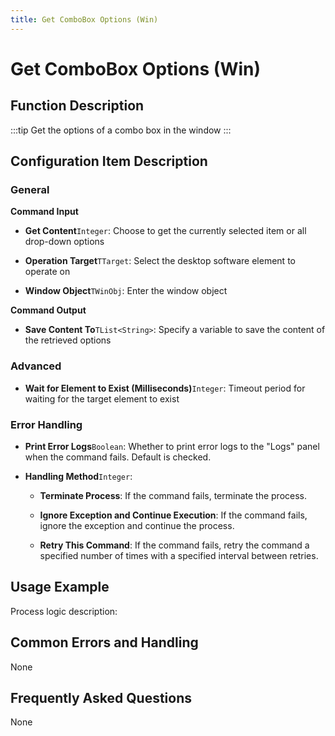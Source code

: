 ```yaml
---
title: Get ComboBox Options (Win)
---
```


# Get ComboBox Options (Win)

## Function Description

:::tip 
Get the options of a combo box in the window
:::

## Configuration Item Description

### General

**Command Input**

- **Get Content**`Integer`: Choose to get the currently selected item or all drop-down options

- **Operation Target**`TTarget`: Select the desktop software element to operate on

- **Window Object**`TWinObj`: Enter the window object


**Command Output**

- **Save Content To**`TList<String>`: Specify a variable to save the content of the retrieved options

### Advanced

- **Wait for Element to Exist (Milliseconds)**`Integer`: Timeout period for waiting for the target element to exist


### Error Handling

- **Print Error Logs**`Boolean`: Whether to print error logs to the "Logs" panel when the command fails. Default is checked. 

- **Handling Method**`Integer`:

    - **Terminate Process**: If the command fails, terminate the process.

    - **Ignore Exception and Continue Execution**: If the command fails, ignore the exception and continue the process.

    - **Retry This Command**: If the command fails, retry the command a specified number of times with a specified interval between retries.

## Usage Example

Process logic description:

## Common Errors and Handling

None

## Frequently Asked Questions

None

